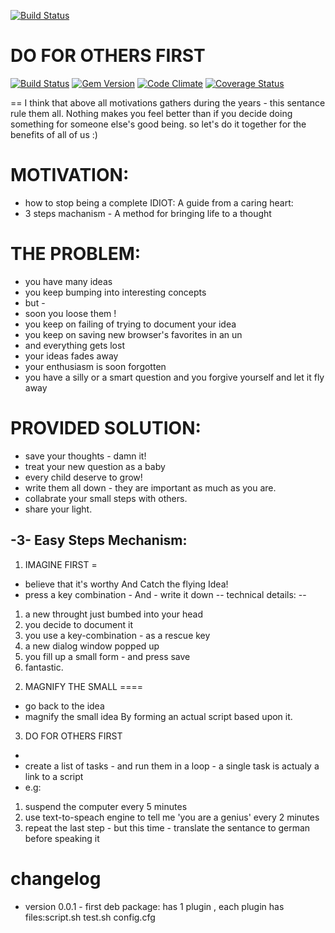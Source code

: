 [![Build Status](https://travis-ci.org/brownman/do_for_others_first.png?branch=develop)](https://travis-ci.org/brownman/do_for_others_first)

DO FOR OTHERS FIRST
=    


[![Build Status](https://travis-ci.org/fgrehm/vagrant-lxc.png?branch=master)](https://travis-ci.org/fgrehm/vagrant-lxc) [![Gem Version](https://badge.fury.io/rb/vagrant-lxc.png)](http://badge.fury.io/rb/vagrant-lxc) [![Code Climate](https://codeclimate.com/github/fgrehm/vagrant-lxc.png)](https://codeclimate.com/github/fgrehm/vagrant-lxc) [![Coverage
Status](https://coveralls.io/repos/fgrehm/vagrant-lxc/badge.png?branch=master)](https://coveralls.io/r/fgrehm/vagrant-lxc)

==
I think that above all motivations gathers during the years - this sentance rule them all.
Nothing makes you feel better than if you decide doing something for someone else's good being.
so let's do it together for the benefits of all of us :)


MOTIVATION:
=
- how to stop being a complete IDIOT: A guide from a caring heart:
- 3 steps machanism - A method for bringing life to a thought


THE PROBLEM:
= 
- you have many ideas
- you keep bumping into interesting concepts
- but -
- soon you loose them !
- you keep on failing of trying to document your idea
- you keep on saving new browser's favorites in an un
- and everything gets lost
- your ideas fades away
- your enthusiasm is soon forgotten
- you have a silly or a smart question and you forgive yourself and let it fly away

PROVIDED SOLUTION:
=
- save your thoughts - damn it!
- treat your new question as a baby
- every child deserve to grow!
- write them all down - they are important as much as you are.
- collabrate your small steps with others.
- share your light.




-3- Easy Steps Mechanism:
---

1) IMAGINE FIRST
=
- believe that it's worthy And Catch the flying Idea!
- press a key combination - And - write it down
--
technical details:
--
1. a new throught just bumbed into your head
2. you decide to document it
3. you use a key-combination - as a rescue key
4. a new dialog window popped up
5. you fill up a small form - and press save
6. fantastic.

2) MAGNIFY THE SMALL
====
- go back to the idea 
- magnify the small idea By forming an actual script based upon it.

3) DO FOR OTHERS FIRST 
-
- create a list of tasks - and run them in a loop - a single task is actualy a link to a script 
- e.g: 
1. suspend the computer every 5 minutes
2. use text-to-speach engine to tell me 'you are a genius' every 2 minutes
3. repeat the last step - but this time - translate the sentance to german before speaking it



changelog
=
- version 0.0.1 - first deb package: has 1 plugin , each plugin has  files:script.sh test.sh config.cfg

